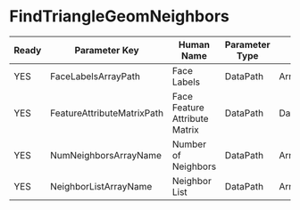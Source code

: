 # FindTriangleGeomNeighbors

| Ready | Parameter Key | Human Name | Parameter Type | Parameter Class |
|-------|---------------|------------|-----------------|----------------|
| YES | FaceLabelsArrayPath | Face Labels | DataPath | ArraySelectionParameter |
| YES | FeatureAttributeMatrixPath | Face Feature Attribute Matrix | DataPath | DataGroupSelectionParameter |
| YES | NumNeighborsArrayName | Number of Neighbors | DataPath | ArrayCreationParameter |
| YES | NeighborListArrayName | Neighbor List | DataPath | ArrayCreationParameter |
